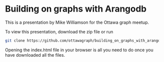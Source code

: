 # Building on graphs with Arangodb

This is a presentation by Mike Williamson for the Ottawa graph meetup.

To view this presentation, download the zip file or run

```bash
git clone https://github.com/ottawagraph/building_on_graphs_with_arangodb.git
```

Opening the index.html file in your browser is all you need to do once
you have downloaded all the files.
